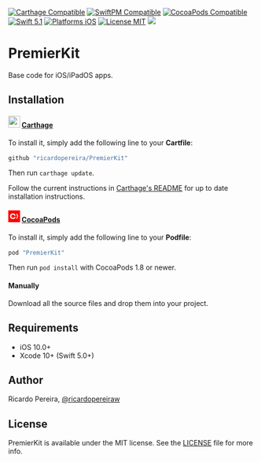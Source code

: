 [![Carthage Compatible](https://img.shields.io/badge/Carthage-Compatible-brightgreen.svg)](https://github.com/Carthage/Carthage)
[![SwiftPM Compatible](https://img.shields.io/badge/SwiftPM-Compatible-brightgreen.svg)](https://swift.org/package-manager)
[![CocoaPods Compatible](https://img.shields.io/cocoapods/v/PremierKit.svg?style=flat)](https://cocoapods.org/pods/PremierKit)
[![Swift 5.1](https://img.shields.io/badge/Swift-5.1-orange.svg?style=flat)](https://developer.apple.com/swift/)
[![Platforms iOS](https://img.shields.io/badge/Platforms-iOS-lightgray.svg?style=flat)](https://developer.apple.com/swift/)
[![License MIT](https://img.shields.io/badge/license-MIT-blue.svg?style=flat)](https://github.com/ricardopereira/PremierKit/blob/master/LICENSE)
<a href="https://github.com/ricardopereira/PremierKit/actions">
  <img src="https://github.com/ricardopereira/PremierKit/workflows/Build/badge.svg" />
</a>

# PremierKit

Base code for iOS/iPadOS apps.

## Installation

#### <img src="https://cloud.githubusercontent.com/assets/432536/5252404/443d64f4-7952-11e4-9d26-fc5cc664cb61.png" width="24" height="24"> [Carthage]

[Carthage]: https://github.com/Carthage/Carthage

To install it, simply add the following line to your **Cartfile**:

```ruby
github "ricardopereira/PremierKit"
```

Then run `carthage update`.

Follow the current instructions in [Carthage's README][carthage-installation]
for up to date installation instructions.

[carthage-installation]: https://github.com/Carthage/Carthage#adding-frameworks-to-an-application

#### <img src="https://raw.githubusercontent.com/ricardopereira/resources/master/img/cocoapods.png" width="24" height="24"> [CocoaPods]

[CocoaPods]: http://cocoapods.org

To install it, simply add the following line to your **Podfile**:

```ruby
pod "PremierKit"
```

Then run `pod install` with CocoaPods 1.8 or newer.

#### Manually

Download all the source files and drop them into your project.

## Requirements

* iOS 10.0+
* Xcode 10+ (Swift 5.0+)

## Author

Ricardo Pereira, [@ricardopereiraw](https://twitter.com/ricardopereiraw)

## License

PremierKit is available under the MIT license. See the [LICENSE] file for more info.

[LICENSE]: /LICENSE
